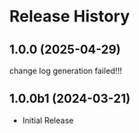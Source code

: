 # Release History

## 1.0.0 (2025-04-29)

change log generation failed!!!

## 1.0.0b1 (2024-03-21)

* Initial Release

